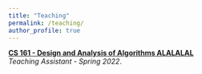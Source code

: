 ```yaml
---
title: "Teaching"
permalink: /teaching/
author_profile: true
---
```

<b>[CS 161 - Design and Analysis of Algorithms ALALALAL](https://panageas.github.io/algo2022/)</b> <br> 
<i>Teaching Assistant - Spring 2022</i>.
<br>
